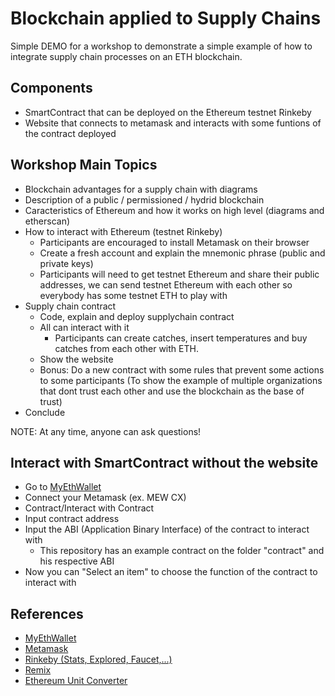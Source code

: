 # Blockchain applied to Supply Chains
Simple DEMO for a workshop to demonstrate a simple example of how to integrate supply chain processes on an ETH blockchain.

## Components
* SmartContract that can be deployed on the Ethereum testnet Rinkeby
* Website that connects to metamask and interacts with some funtions of the contract deployed

## Workshop Main Topics
* Blockchain advantages for a supply chain with diagrams
* Description of a public / permissioned / hydrid blockchain
* Caracteristics of Ethereum and how it works on high level (diagrams and etherscan)
* How to interact with Ethereum (testnet Rinkeby)
    * Participants are encouraged to install Metamask on their browser
    * Create a fresh account and explain the mnemonic phrase (public and private keys)
    * Participants will need to get testnet Ethereum and share their public addresses, we can send testnet Ethereum with each other so everybody has some testnet ETH to play with
* Supply chain contract
    * Code, explain and deploy supplychain contract
    * All can interact with it
        * Participants can create catches, insert temperatures and buy catches from each other with ETH.
    * Show the website
    * Bonus: Do a new contract with some rules that prevent some actions to some participants (To show the example of multiple organizations that dont trust each other and use the blockchain as the base of trust)
* Conclude

NOTE: At any time, anyone can ask questions!

## Interact with SmartContract without the website
* Go to [MyEthWallet](https://www.myetherwallet.com/interface/interact-with-contract)
* Connect your Metamask (ex. MEW CX)
* Contract/Interact with Contract
* Input contract address
* Input the ABI (Application Binary Interface) of the contract to interact with
    * This repository has an example contract on the folder "contract" and his respective ABI
* Now you can "Select an item" to choose the function of the contract to interact with

## References
* [MyEthWallet](https://www.myetherwallet.com/interface/interact-with-contract)
* [Metamask](https://metamask.io/)
* [Rinkeby (Stats, Explored, Faucet,...)](https://www.rinkeby.io/)
* [Remix](https://remix.ethereum.org/)
* [Ethereum Unit Converter](https://coinguides.org/ethereum-unit-converter-gwei-ether/)

